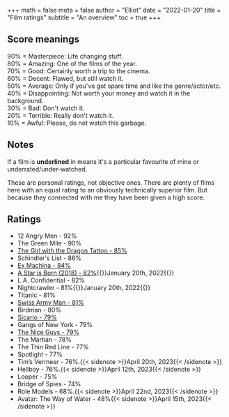 +++
math = false 
meta = false
author = "Elliot"
date = "2022-01-20"
title = "Film ratings"
subtitle = "An overview"
toc = true
+++

## Score meanings
90% = Masterpiece: Life changing stuff.  
80% = Amazing: One of the films of the year.  
70% = Good: Certainly worth a trip to the cinema.  
60% = Decent: Flawed, but still watch it.  
50% = Average: Only if you've got spare time and like the genre/actor/etc.  
40% = Disappointing: Not worth your money and watch it in the background.  
30% = Bad: Don't watch it.  
20% = Terrible: Really don't watch it.  
10% = Awful: Please, do not watch this garbage.  

## Notes

If a film is **underlined** in means it's a particular favourite of mine or underrated/under-watched.

These are personal ratings, not objective ones. There are plenty of films here with an equal rating to an obviously technically superior film. But because they connected with me they have been given a high score.

## Ratings

 - 12 Angry Men - 92%
 - The Green Mile - 90%
 - <ins>The Girl with the Dragon Tattoo - 85%</ins>
 - Schindler's List - 86%
 - <ins>Ex Machina - 84%</ins>
 - <ins>A Star is Born (2018) - 82%</ins>{{<sidenote>}}January 20th, 2022{{</sidenote>}}
 - L.A. Confidential - 82%
 - Nightcrawler - 81%{{<sidenote>}}January 20th, 2022{{</sidenote>}}
 - Titanic - 81%
 - <ins>Swiss Army Man - 81%</ins>
 - Birdman - 80%
 - <ins>Sicario - 79%</ins>
 - Gangs of New York - 79%
 - <ins>The Nice Guys - 79%</ins>
 - The Martian - 78%
 - The Thin Red Line - 77%
 - Spotlight - 77%
 - Tim’s Vermeer - 76%.{{< sidenote >}}April 20th, 2023{{< /sidenote >}}
 - Hellboy - 76%.{{< sidenote >}}April 12th, 2023{{< /sidenote >}}
 - Looper - 75%
 - Bridge of Spies - 74%
 - Role Models - 68%.{{< sidenote >}}April 22nd, 2023{{< /sidenote >}}
 - Avatar: The Way of Water - 48%{{< sidenote >}}April 15th, 2023{{< /sidenote >}}